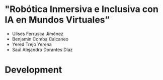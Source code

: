 # "Robótica Inmersiva e Inclusiva con IA en Mundos Virtuales”

-  Ulises Ferrusca Jiménez
-  Benjamin Comba Calcaneo
-  Yered Trejo Yerena
-  Saúl Alejandro Dorantes Díaz

# Development
